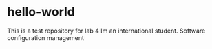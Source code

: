 # hello-world
This is a test repository for lab 4
Im an international student.
Software configuration management

